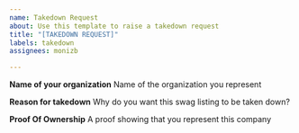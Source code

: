 ```yaml
---
name: Takedown Request
about: Use this template to raise a takedown request
title: "[TAKEDOWN REQUEST]"
labels: takedown
assignees: monizb

---
```


**Name of your organization**
Name of the organization you represent

**Reason for takedown**
Why do you want this swag listing to be taken down?

**Proof Of Ownership**
A proof showing that you represent this company
